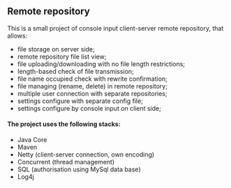 <h2>Remote repository</h2>
This is a small project of console input client-server remote repository, that allows:
<ul>
<li>file storage on server side;</li>
<li>remote repository file list view;</li>
<li>file uploading/downloading with no file length restrictions;</li>
<li>length-based check of file transmission;</li>
<li>file name occupied check with rewrite confirmation;</li>
<li>file managing (rename, delete) in remote repository;</li>
<li>multiple user connection with separate repositories;</li>
<li>settings configure with separate config file;</li>
<li>settings configure by console input on client side;</li>
</ul>

<h4>The project uses the following stacks:</h4>
<ul>
<li>Java Core</li>
<li>Maven </li>
<li>Netty (client-server connection, own encoding)</li>
<li>Concurrent (thread management)</li>
<li>SQL (authorisation using MySql data base)</li>
<li>Log4j</li>
</ul>
